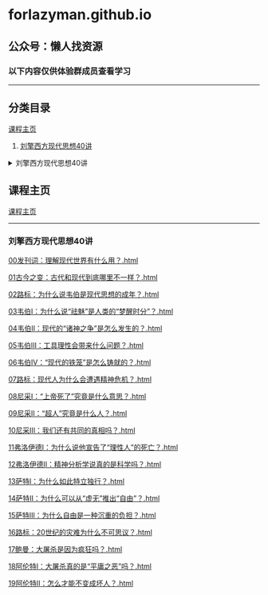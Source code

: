 # forlazyman.github.io

## 公众号：懒人找资源
### 以下内容仅供体验群成员查看学习

***
## 分类目录
[课程主页](#课程主页)

1. [刘擎西方现代思想40讲](#刘擎西方现代思想40讲)
 
<details>
<summary>刘擎西方现代思想40讲</summary>
<pre>

[00发刊词：理解现代世界有什么用？.html](https://forlazyman.github.io/%E5%88%98%E6%93%8E%C2%B7%E8%A5%BF%E6%96%B9%E7%8E%B0%E4%BB%A3%E6%80%9D%E6%83%B340%E8%AE%B2/00发刊词：理解现代世界有什么用？.html)


[01古今之变：古代和现代到底哪里不一样？.html](https://forlazyman.github.io/%E5%88%98%E6%93%8E%C2%B7%E8%A5%BF%E6%96%B9%E7%8E%B0%E4%BB%A3%E6%80%9D%E6%83%B340%E8%AE%B2/01古今之变：古代和现代到底哪里不一样？.html)


[02路标：为什么说韦伯是现代思想的成年？.html](https://forlazyman.github.io/%E5%88%98%E6%93%8E%C2%B7%E8%A5%BF%E6%96%B9%E7%8E%B0%E4%BB%A3%E6%80%9D%E6%83%B340%E8%AE%B2/02路标：为什么说韦伯是现代思想的成年？.html)


[03韦伯I：为什么说“祛魅”是人类的“梦醒时分”？.html](https://forlazyman.github.io/%E5%88%98%E6%93%8E%C2%B7%E8%A5%BF%E6%96%B9%E7%8E%B0%E4%BB%A3%E6%80%9D%E6%83%B340%E8%AE%B2/03韦伯I：为什么说“祛魅”是人类的“梦醒时分”？.html)


[04韦伯II：现代的“诸神之争”是怎么发生的？.html](https://forlazyman.github.io/%E5%88%98%E6%93%8E%C2%B7%E8%A5%BF%E6%96%B9%E7%8E%B0%E4%BB%A3%E6%80%9D%E6%83%B340%E8%AE%B2/04韦伯II：现代的“诸神之争”是怎么发生的？.html)


[05韦伯III：工具理性会带来什么问题？.html](https://forlazyman.github.io/%E5%88%98%E6%93%8E%C2%B7%E8%A5%BF%E6%96%B9%E7%8E%B0%E4%BB%A3%E6%80%9D%E6%83%B340%E8%AE%B2/05韦伯III：工具理性会带来什么问题？.html)


[06韦伯IV：“现代的铁笼”是怎么铸就的？.html](https://forlazyman.github.io/%E5%88%98%E6%93%8E%C2%B7%E8%A5%BF%E6%96%B9%E7%8E%B0%E4%BB%A3%E6%80%9D%E6%83%B340%E8%AE%B2/06韦伯IV：“现代的铁笼”是怎么铸就的？.html)


[07路标：现代人为什么会遭遇精神危机？.html](https://forlazyman.github.io/%E5%88%98%E6%93%8E%C2%B7%E8%A5%BF%E6%96%B9%E7%8E%B0%E4%BB%A3%E6%80%9D%E6%83%B340%E8%AE%B2/07路标：现代人为什么会遭遇精神危机？.html)


[08尼采I：“上帝死了”究竟是什么意思？.html](https://forlazyman.github.io/%E5%88%98%E6%93%8E%C2%B7%E8%A5%BF%E6%96%B9%E7%8E%B0%E4%BB%A3%E6%80%9D%E6%83%B340%E8%AE%B2/08尼采I：“上帝死了”究竟是什么意思？.html)


[09尼采II：“超人”究竟是什么人？.html](https://forlazyman.github.io/%E5%88%98%E6%93%8E%C2%B7%E8%A5%BF%E6%96%B9%E7%8E%B0%E4%BB%A3%E6%80%9D%E6%83%B340%E8%AE%B2/09尼采II：“超人”究竟是什么人？.html)


[10尼采III：我们还有共同的真相吗？.html](https://forlazyman.github.io/%E5%88%98%E6%93%8E%C2%B7%E8%A5%BF%E6%96%B9%E7%8E%B0%E4%BB%A3%E6%80%9D%E6%83%B340%E8%AE%B2/10尼采III：我们还有共同的真相吗？.html)


[11弗洛伊德I：为什么说他宣告了“理性人”的死亡？.html](https://forlazyman.github.io/%E5%88%98%E6%93%8E%C2%B7%E8%A5%BF%E6%96%B9%E7%8E%B0%E4%BB%A3%E6%80%9D%E6%83%B340%E8%AE%B2/11弗洛伊德I：为什么说他宣告了“理性人”的死亡？.html)


[12弗洛伊德II：精神分析学说真的是科学吗？.html](https://forlazyman.github.io/%E5%88%98%E6%93%8E%C2%B7%E8%A5%BF%E6%96%B9%E7%8E%B0%E4%BB%A3%E6%80%9D%E6%83%B340%E8%AE%B2/12弗洛伊德II：精神分析学说真的是科学吗？.html)


[13萨特I：为什么如此特立独行？.html](https://forlazyman.github.io/%E5%88%98%E6%93%8E%C2%B7%E8%A5%BF%E6%96%B9%E7%8E%B0%E4%BB%A3%E6%80%9D%E6%83%B340%E8%AE%B2/13萨特I：为什么如此特立独行？.html)


[14萨特II：为什么可以从“虚无”推出“自由”？.html](https://forlazyman.github.io/%E5%88%98%E6%93%8E%C2%B7%E8%A5%BF%E6%96%B9%E7%8E%B0%E4%BB%A3%E6%80%9D%E6%83%B340%E8%AE%B2/14萨特II：为什么可以从“虚无”推出“自由”？.html)


[15萨特III：为什么自由是一种沉重的负担？.html](https://forlazyman.github.io/%E5%88%98%E6%93%8E%C2%B7%E8%A5%BF%E6%96%B9%E7%8E%B0%E4%BB%A3%E6%80%9D%E6%83%B340%E8%AE%B2/15萨特III：为什么自由是一种沉重的负担？.html)


[16路标：20世纪的灾难为什么不可思议？.html](https://forlazyman.github.io/%E5%88%98%E6%93%8E%C2%B7%E8%A5%BF%E6%96%B9%E7%8E%B0%E4%BB%A3%E6%80%9D%E6%83%B340%E8%AE%B2/16路标：20世纪的灾难为什么不可思议？.html)


[17鲍曼：大屠杀是因为疯狂吗？.html](https://forlazyman.github.io/%E5%88%98%E6%93%8E%C2%B7%E8%A5%BF%E6%96%B9%E7%8E%B0%E4%BB%A3%E6%80%9D%E6%83%B340%E8%AE%B2/17鲍曼：大屠杀是因为疯狂吗？.html)


[18阿伦特I：大屠杀真的是“平庸之恶”吗？.html](https://forlazyman.github.io/%E5%88%98%E6%93%8E%C2%B7%E8%A5%BF%E6%96%B9%E7%8E%B0%E4%BB%A3%E6%80%9D%E6%83%B340%E8%AE%B2/18阿伦特I：大屠杀真的是“平庸之恶”吗？.html)


[19阿伦特II：怎么才能不变成坏人？.html](https://forlazyman.github.io/%E5%88%98%E6%93%8E%C2%B7%E8%A5%BF%E6%96%B9%E7%8E%B0%E4%BB%A3%E6%80%9D%E6%83%B340%E8%AE%B2/19阿伦特II：怎么才能不变成坏人？.html)

></pre>
</details>



## 课程主页

[课程主页](https://forlazyman.github.io/)


***
### 刘擎西方现代思想40讲

[00发刊词：理解现代世界有什么用？.html](https://forlazyman.github.io/%E5%88%98%E6%93%8E%C2%B7%E8%A5%BF%E6%96%B9%E7%8E%B0%E4%BB%A3%E6%80%9D%E6%83%B340%E8%AE%B2/00发刊词：理解现代世界有什么用？.html)


[01古今之变：古代和现代到底哪里不一样？.html](https://forlazyman.github.io/%E5%88%98%E6%93%8E%C2%B7%E8%A5%BF%E6%96%B9%E7%8E%B0%E4%BB%A3%E6%80%9D%E6%83%B340%E8%AE%B2/01古今之变：古代和现代到底哪里不一样？.html)


[02路标：为什么说韦伯是现代思想的成年？.html](https://forlazyman.github.io/%E5%88%98%E6%93%8E%C2%B7%E8%A5%BF%E6%96%B9%E7%8E%B0%E4%BB%A3%E6%80%9D%E6%83%B340%E8%AE%B2/02路标：为什么说韦伯是现代思想的成年？.html)


[03韦伯I：为什么说“祛魅”是人类的“梦醒时分”？.html](https://forlazyman.github.io/%E5%88%98%E6%93%8E%C2%B7%E8%A5%BF%E6%96%B9%E7%8E%B0%E4%BB%A3%E6%80%9D%E6%83%B340%E8%AE%B2/03韦伯I：为什么说“祛魅”是人类的“梦醒时分”？.html)


[04韦伯II：现代的“诸神之争”是怎么发生的？.html](https://forlazyman.github.io/%E5%88%98%E6%93%8E%C2%B7%E8%A5%BF%E6%96%B9%E7%8E%B0%E4%BB%A3%E6%80%9D%E6%83%B340%E8%AE%B2/04韦伯II：现代的“诸神之争”是怎么发生的？.html)


[05韦伯III：工具理性会带来什么问题？.html](https://forlazyman.github.io/%E5%88%98%E6%93%8E%C2%B7%E8%A5%BF%E6%96%B9%E7%8E%B0%E4%BB%A3%E6%80%9D%E6%83%B340%E8%AE%B2/05韦伯III：工具理性会带来什么问题？.html)


[06韦伯IV：“现代的铁笼”是怎么铸就的？.html](https://forlazyman.github.io/%E5%88%98%E6%93%8E%C2%B7%E8%A5%BF%E6%96%B9%E7%8E%B0%E4%BB%A3%E6%80%9D%E6%83%B340%E8%AE%B2/06韦伯IV：“现代的铁笼”是怎么铸就的？.html)


[07路标：现代人为什么会遭遇精神危机？.html](https://forlazyman.github.io/%E5%88%98%E6%93%8E%C2%B7%E8%A5%BF%E6%96%B9%E7%8E%B0%E4%BB%A3%E6%80%9D%E6%83%B340%E8%AE%B2/07路标：现代人为什么会遭遇精神危机？.html)


[08尼采I：“上帝死了”究竟是什么意思？.html](https://forlazyman.github.io/%E5%88%98%E6%93%8E%C2%B7%E8%A5%BF%E6%96%B9%E7%8E%B0%E4%BB%A3%E6%80%9D%E6%83%B340%E8%AE%B2/08尼采I：“上帝死了”究竟是什么意思？.html)


[09尼采II：“超人”究竟是什么人？.html](https://forlazyman.github.io/%E5%88%98%E6%93%8E%C2%B7%E8%A5%BF%E6%96%B9%E7%8E%B0%E4%BB%A3%E6%80%9D%E6%83%B340%E8%AE%B2/09尼采II：“超人”究竟是什么人？.html)


[10尼采III：我们还有共同的真相吗？.html](https://forlazyman.github.io/%E5%88%98%E6%93%8E%C2%B7%E8%A5%BF%E6%96%B9%E7%8E%B0%E4%BB%A3%E6%80%9D%E6%83%B340%E8%AE%B2/10尼采III：我们还有共同的真相吗？.html)


[11弗洛伊德I：为什么说他宣告了“理性人”的死亡？.html](https://forlazyman.github.io/%E5%88%98%E6%93%8E%C2%B7%E8%A5%BF%E6%96%B9%E7%8E%B0%E4%BB%A3%E6%80%9D%E6%83%B340%E8%AE%B2/11弗洛伊德I：为什么说他宣告了“理性人”的死亡？.html)


[12弗洛伊德II：精神分析学说真的是科学吗？.html](https://forlazyman.github.io/%E5%88%98%E6%93%8E%C2%B7%E8%A5%BF%E6%96%B9%E7%8E%B0%E4%BB%A3%E6%80%9D%E6%83%B340%E8%AE%B2/12弗洛伊德II：精神分析学说真的是科学吗？.html)


[13萨特I：为什么如此特立独行？.html](https://forlazyman.github.io/%E5%88%98%E6%93%8E%C2%B7%E8%A5%BF%E6%96%B9%E7%8E%B0%E4%BB%A3%E6%80%9D%E6%83%B340%E8%AE%B2/13萨特I：为什么如此特立独行？.html)


[14萨特II：为什么可以从“虚无”推出“自由”？.html](https://forlazyman.github.io/%E5%88%98%E6%93%8E%C2%B7%E8%A5%BF%E6%96%B9%E7%8E%B0%E4%BB%A3%E6%80%9D%E6%83%B340%E8%AE%B2/14萨特II：为什么可以从“虚无”推出“自由”？.html)


[15萨特III：为什么自由是一种沉重的负担？.html](https://forlazyman.github.io/%E5%88%98%E6%93%8E%C2%B7%E8%A5%BF%E6%96%B9%E7%8E%B0%E4%BB%A3%E6%80%9D%E6%83%B340%E8%AE%B2/15萨特III：为什么自由是一种沉重的负担？.html)


[16路标：20世纪的灾难为什么不可思议？.html](https://forlazyman.github.io/%E5%88%98%E6%93%8E%C2%B7%E8%A5%BF%E6%96%B9%E7%8E%B0%E4%BB%A3%E6%80%9D%E6%83%B340%E8%AE%B2/16路标：20世纪的灾难为什么不可思议？.html)


[17鲍曼：大屠杀是因为疯狂吗？.html](https://forlazyman.github.io/%E5%88%98%E6%93%8E%C2%B7%E8%A5%BF%E6%96%B9%E7%8E%B0%E4%BB%A3%E6%80%9D%E6%83%B340%E8%AE%B2/17鲍曼：大屠杀是因为疯狂吗？.html)


[18阿伦特I：大屠杀真的是“平庸之恶”吗？.html](https://forlazyman.github.io/%E5%88%98%E6%93%8E%C2%B7%E8%A5%BF%E6%96%B9%E7%8E%B0%E4%BB%A3%E6%80%9D%E6%83%B340%E8%AE%B2/18阿伦特I：大屠杀真的是“平庸之恶”吗？.html)


[19阿伦特II：怎么才能不变成坏人？.html](https://forlazyman.github.io/%E5%88%98%E6%93%8E%C2%B7%E8%A5%BF%E6%96%B9%E7%8E%B0%E4%BB%A3%E6%80%9D%E6%83%B340%E8%AE%B2/19阿伦特II：怎么才能不变成坏人？.html)
